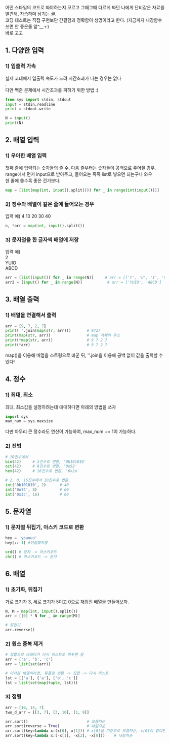 어떤 스타일의 코드로 짜야하는지 모르고 그때그때 다르게 짜던 나에게 단비같은 자료를 발견해, 자습하며 남기는 글. <br>
코딩 테스트는 직접 구현보단 간결함과 정확함이 생명이라고 한다. (지금까지 내장함수 쓰면 안 좋은줄 앎^__ㅜ)  <br>
바로 고고 <br>

## 1. 다양한 입력
### 1) 입출력 가속
실제 코테에서 입출력 속도가 느려 시간초과가 나는 경우는 없다<br>.<br>
다만 백준 문제에서 시간초과를 피하기 위한 방법 :)
```python
from sys import stdin, stdout
input = stdin.readline
print = stdout.write

N = input()
print(N)
```

## 2. 배열 입력
### 1) 우아한 배열 입력
첫째 줄에 입력되는 숫자들의 줄 수, 다음 줄부터는 숫자들이 공백으로 주어질 경우.<br>
range에서 먼저 input으로 받아주고, 들어오는 족족 list로 넣으면 되는구나 와우<br>
한 줄에 쓸수록 좋은 건가보다.<br>
```python
map = [list(map(int, input().split())) for _ in range(int(input()))]
```

### 2) 정수와 배열이 같은 줄에 들어오는 경우
입력 예) 4 10 20 30 40<br>
```python
n, *arr = map(int, input().split())
```

### 3) 문자열을 한 글자씩 배열에 저장
입력 예)<br>
2<br>
YUIO<br>
ABCD<br>
```python
arr = [list(input()) for _ in range(N)]     # arr = [['Y', 'U', 'I', 'O'], ['A', 'B', 'C', 'D']]
arr2 = [input() for _ in range(N)]           # arr = ['YUIO', 'ABCD']
```

## 3. 배열 출력
### 1) 배열을 연결해서 출력
```python
arr = [9, 7, 2, 7]
print(''.join(map(str, arr)))       # 9727
print(map(str, arr))                # map 객체의 주소
print(*map(str, arr))               # 9 7 2 7
print(*arr)                         # 9 7 2 7
```
map()을 이용해 배열을 스트링으로 바꾼 뒤, ''.join을 이용해 공백 없이 값을 출력할 수 있다! <br>


## 4. 정수
### 1) 최대, 최소
최대, 최소값을 설정하려는데 애매하다면 아래의 방법을 쓰자
```python
import sys
max_num = sys.maxsize
```
다만 아무리 큰 정수라도 연산이 가능하여, max_num += 1이 가능하다.

### 2) 진법
```python
# 10진수에서
bin(42)     # 2진수로 변환, '0b101010'
oct(42)     # 8진수로 변환, '0o52'
hex(42)     # 16진수로 변환, '0x2a'

# 2, 8, 16진수에서 10진수로 변환
int('0b101010', 2)      # 40
int('0o74', 8)          # 60
int('0x3c', 16)         # 60
```

## 5. 문자열
### 1) 문자열 뒤집기, 아스키 코드로 변환
```python
hey = 'youuuu'
hey[::-1] #뒤집혔지롱

ord() # 문자 -> 아스키코드
chr() # 아스키코드 -> 문자
```

## 6. 배열
### 1) 초기화, 뒤집기
가로 크기가 3, 세로 크기가 5이고 0으로 채워진 배열을 만들어보자.
```python
N, M = map(int, input().split())
arr = [[0] * N for _ in range(M)]

# 뒤집기
arr.reverse()
```

### 2) 원소 중복 제거
```python
# 집합으로 바꿨다가 다시 리스트로 바꾸면 됨
arr = ['a', 'b', 'c']
arr = list(set(arr))

# 이차원 배열이라면, 튜플로 변환 -> 집합 -> 다시 리스트
lst = [['a'], ['a'], ['b', 'c']]
lst = list(set(map(tuple, lst)))
```

### 3) 정렬
```python
arr = [10, 14, 7]
two_d_arr = [[3, 7], [3, 10], [1, 9]]

arr.sort()                          # 오름차순
arr.sort(reverse = True)            # 내림차순
arr.sort(key=lambda x:(x[0], x[1])) # x[0]을 기준으로 오름차순, x[0]이 같다면 x[1]을 기준으로 오름차순
arr.sort(key=lambda x:(-x[1], -x[2], -x[0]))    # 내림차순
```
